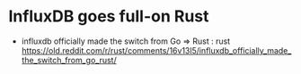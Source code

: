 # InfluxDB goes full-on Rust

* influxdb officially made the switch from Go =\> Rust : rust  
  <https://old.reddit.com/r/rust/comments/16v13l5/influxdb_officially_made_the_switch_from_go_rust/>
